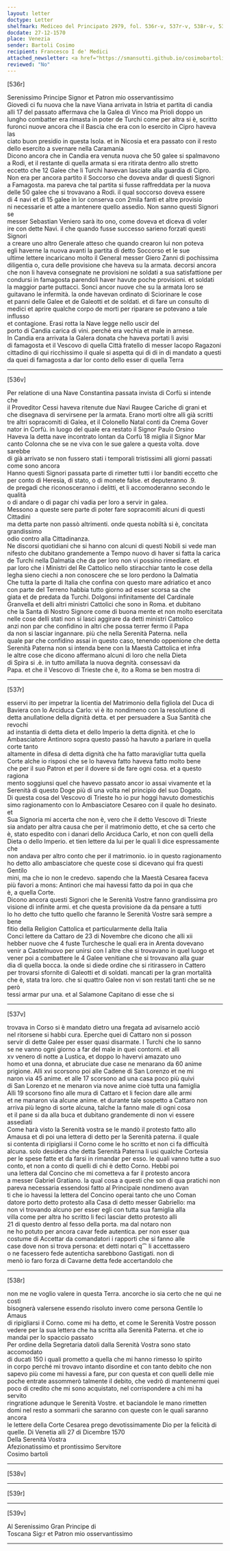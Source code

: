 ```yaml
---
layout: letter
doctype: Letter
shelfmark: Mediceo del Principato 2979, fol. 536r-v, 537r-v, 538r-v, 539r-v
docdate: 27-12-1570
place: Venezia
sender: Bartoli Cosimo
recipient: Francesco I de' Medici
attached_newsletter: <a href="https://smansutti.github.io/cosimobartoli/texts/3080_223/">3080_223</a>
reviewed: "No"
---
```


[536r]  
  
  
Serenissimo Principe Signor et Patron mio osservantissimo  
Giovedi ci fu nuova che la nave Viana arrivata in Istria et partita di candia  
alli 17 del passato affermava che la Galea di Vinco ma Prioli doppo un  
lungho combatter era rimasta in poter de Turchi come per altra si è, scritto  
furonci nuove ancora che il Bascia che era con lo esercito in Cipro haveva las  
ciato buon presidio in questa Isola. et in Nicosia et era passato con il resto  
dello esercito a svernare nella Caramania  
Dicono ancora che in Candia era venuta nuova che 50 galee si spalmavono  
a Rodi, et il restante di quella armata si era ritirata dentro allo stretto  
eccetto che 12 Galee che li Turchi havevan lasciate alla guardia di Cipro.  
Non era per ancora partito il Soccorso che doveva andar di questi Signori  
a Famagosta. ma pareva che tal partita si fusse raffreddata per la nuova  
delle 50 galee che si trovavano a Rodi. il qual soccorso doveva essere  
di 4 navi et di 15 galee in lor conserva con 2mila fanti et altre provisio  
ni necessarie et atte a mantenere quello assedio. Non sanno questi Signori se  
messer Sebastian Veniero sarà ito ono, come doveva et diceva di voler  
ire con dette Navi. il che quando fusse successo sarieno forzati questi Signori  
a creare uno altro Generale atteso che quando crearon lui non poteva  
egli haverne la nuova avanti la partita di detto Soccorso et le sue  
ultime lettere incaricano molto il General messer Giero Zanni di pochissima  
diligentia o, cura delle provisione che haveva su la armata. decorsi ancora  
che non li haveva consegnate ne provisioni ne soldati a sua satisfattione per  
condursi in famagosta parendoli haver havute poche provisioni. et soldati  
la maggior parte puttacci. Sonci ancor nuove che su la armata loro se  
guitavano le infermità. la onde havevan ordinato di Sciorinare le cose  
et panni delle Galee et de Galeotti et de soldati. et di fare un consulto di  
medici et aprire qualche corpo de morti per riparare se potevano a tale influsso  
et contagione. Erasi rotta la Nave legge nello uscir del  
porto di Candia carica di vini. perché era vechia et male in arnese.  
In Candia era arrivata la Galera donata che haveva portati li avisi  
di famagosta et il Vescovo di quella Città fratello di messer Iacopo Ragazoni  
cittadino di qui ricchissimo il quale si aspetta qui di di in di mandato a questi  
da quei di famagosta a dar lor conto dello esser di quella Terra  
  
---  

[536v]  
  
  
Per relatione di una Nave Constantina passata invista di Corfù si intende che  
il Proveditor Cessi haveva ritenute due Navi Raugee Cariche di grani et  
che disegnava di servirsene per la armata. Erano morti oltre alli già scritti  
tre altri sopracomiti di Galea, et il Colonello Natal conti da Crema Gover  
nator in Corfù. in luogo del quale era restato il Signor Paulo Orsino  
Haveva la detta nave incontrato lontan da Corfù 18 miglia il Signor Mar  
canto Colonna che se ne viva con le sue galere a questa volta. dove sarebbe  
di già arrivato se non fussero stati i temporali tristissimi alli giorni passati  
come sono ancora  
Hanno questi Signori passata parte di rimetter tutti i lor banditi eccetto che  
per conto di Heresia, di stato, o di monete false. et deputeranno .9.  
de pregadi che riconosceranno i delitti, et li accomoderanno secondo le qualità  
o di andare o di pagar chi vadia per loro a servir in galea.  
Messono a queste sere parte di poter fare sopracomiti alcuni di questi Cittadini  
ma detta parte non passò altrimenti. onde questa nobiltà si è, concitata grandissimo  
odio contro alla Cittadinanza.  
Ne discorsi quotidiani che si hanno con alcuni di questi Nobili si vede man  
nifesto che dubitano grandemente a Tempo nuovo di haver si fatta la carica  
de Turchi nella Dalmatia che da per loro non vi possino rimediare. et  
par loro che i Ministri del Re Cattolico nello stiracchiar tanto le cose della  
legha sieno ciechi a non conoscere che se loro perdono la Dalmatia  
Che tutta la parte di Italia che confina con questo mare adriatico et anco  
con parte del Terreno habbia tutto giorno ad esser scorsa sa che  
giata et de predata da Turchi. Dolgonsi infinitamente del Cardinale  
Granvella et delli altri ministri Cattolici che sono in Roma. et dubitano  
che la Santa di Nostro Signore come di buona mente et non molto esercitata  
nelle cose delli stati non si lasci aggirare da detti ministri Cattolico  
anzi non par che confidino in altri che possa terrer fermo il Papa  
da non si lasciar ingannare. più che nella Serenità Paterna. nella  
quale par che confidino assai in questo caso, tenendo oppenione che detta  
Serenità Paterna non si intenda bene con la Maestà Cattolica et infra  
le altre cose che dicono affermano alcuni di loro che nella Dieta  
di Spira si .è. in tutto amillata la nuova degnità. consessavi da  
Papa. et che il Vescovo di Trieste che è, ito a Roma se ben mostra di  
  
---  

[537r]  
  
  
esservi ito per impetrar la licentia del Matrimonio della figliola del Duca di  
Baviera con lo Arciduca Carlo: vi è ito nondimeno con la resolutione di  
detta anullatione della dignità detta. et per persuadere a Sua Santità che revochi  
ad instantia di detta dieta et dello Imperio la detta dignità. et che lo  
Ambasciatore Antinoro sopra questo passò ha havuto a parlare in quella corte tanto  
altamente in difesa di detta dignità che ha fatto maravigliar tutta quella  
Corte alche io risposi che se lo haveva fatto haveva fatto molto bene  
che per il suo Patron et per il dovere si de fare ogni cosa. et a questo ragiona  
mento soggiunsi quel che havevo passato ancor io assai vivamente et la  
Serenità di questo Doge più di una volta nel principio del suo Dogato.  
Di questa cosa del Vescovo di Trieste ho io pur hoggi havuto domestichis  
simo ragionamento con lo Ambasciatore Cesareo con il quale ho desinato. et  
Sua Signoria mi accerta che non è, vero che il detto Vescovo di Trieste  
sia andato per altra causa che per il matrimonio detto, et che sa certo che  
è, stato espedito con i danari dello Arciduca Carlo, et non con quelli della  
Dieta o dello Imperio. et tien lettere da lui per le quali li dice espressamente che  
non andava per altro conto che per il matrimonio. io in questo ragionamento  
ho detto allo ambasciatore che queste cose si dicevano qui fra questi Gentilo  
mini, ma che io non le credevo. sapendo che la Maestà Cesarea faceva  
più favori a mons: Antinori che mai havessi fatto da poi in qua che  
è, a quella Corte.  
Dicono ancora questi Signori che le Serenità Vostre fanno grandissima pro  
visione di infinite armi. et che questa provisione da da pensare a tutti  
Io ho detto che tutto quello che faranno le Serenità Vostre sarà sempre a bene  
fitio della Religion Cattolica et particularmente della Italia  
Conci lettere da Cattaro de 23 di Novembre che dicono che alli xii  
hebber nuove che 4 fuste Turchesche le quali era in Arenta dovevano  
venir a Castelnuovo per unirsi con l altre che si trovavano in quel luogo et  
vener poi a combattere le 4 Galee venitiane che si trovavano alla guar  
dia di quella bocca. la onde si diede ordine che si ritirassero in Cattero  
per trovarsi sfornite di Galeotti et di soldati. mancati per la gran mortalità  
che è, stata tra loro. che si quattro Galee non vi son restati tanti che se ne però  
tessi armar pur una. et al Salamone Capitano di esse che si  
  
---  

[537v]  
  
  
trovava in Corso si è mandato dietro una fregata ad avisarnelo acciò  
nel ritorsene si habbi cura. Eperche quei di Cattaro non si posson  
servir di dette Galee per esser quasi disarmate. I Turchi che lo sanno  
se ne vanno ogni giorno a far del male in quei contorni. et alli  
xv venero di notte a Lustica, et doppo lo havervi amazato uno  
homo et una donna, et abruciate due case ne menarano da 60 anime  
prigione. Alli xvi scorsono poi alle Cadene di San Lorenzo et ne mi  
naron via 45 anime. et alle 17 scorsono ad una casa poco più quivi  
di San Lorenzo et ne menaron via nove anime cioè tutta una famiglia  
Alli 19 scorsono fino alle mura di Cattaro et li fecion dare alle armi  
et ne manaron via alcune anime. et durante tale sospetto a Cattaro non  
arriva più legno di sorte alcuna, talche la fanno male di ogni cosa  
et il pane si da alla buca et dubitano grandemente di non vi essere  
assediati  
Come harà visto la Serenità vostra se le mandò il protesto fatto allo  
Amausa et di poi una lettera di detto per la Serenità paterna. il quale  
si contenta di ripigliarsi il Corno come le ho scritto et non ci fa difficultà  
alcuna. solo desidera che detta Serenità Paterna li usi qualche Cortesia  
per le spese fatte et da farsi in rimandar per esso. le quali vanno tutte a suo  
conto, et non a conto di quelli di chi è detto Corno. Hebbi poi  
una lettera dal Concino che mi cometteva a far il protesto ancora  
a messer Gabriel Gratiano. la qual cosa a questi che son di qua pratichi non  
pareva necessaria essendosi fatto al Principale nondimeno avan  
ti che io havessi la lettera del Concino operai tanto che uno Coman  
datore porto detto protesto alla Casa di detto messer Gabriello: ma  
non vi trovando alcuno per esser egli con tutta sua famiglia alla  
villa come per altra ho scritto li feci lasciar detto protesto alli  
21 di questo dentro al fesso della porta. ma dal notaro non  
ne ho potuto per ancora cavar fede autentica. per non esser qua  
costume di Accettar da comandatori i rapporti che si fanno alle  
case dove non si trova persona: et detti notari q⁀ li accettassero  
o ne facessero fede autenticha sarebbono Gastigati. non di  
menò io faro forza di Cavarne detta fede accertandolo che  
  
---  

[538r]  
  
  
non me ne voglio valere in questa Terra. ancorche io sia certo che ne qui ne costì  
bisognerà valersene essendo risoluto invero come persona Gentile lo Amaus  
di ripigliarsi il Corno. come mi ha detto, et come le Serenità Vostre posson  
vedere per la sua lettera che ha scritta alla Serenità Paterna. et che io  
mandai per lo spaccio passato  
Per ordine della Segretaria datoli dalla Serenità Vostra sono stato accomodato  
di ducati 150 i quali prometto a quella che mi hanno rimesso lo spirito  
in corpo perché mi trovavo intanto disordine et con tanto debito che non  
sapevo più come mi havessi a fare, pur con questa et con quelli delle mie  
poche entrate assommerò talmente il debito, che vedrò di mantenermi quei  
poco di credito che mi sono acquistato, nel corrispondere a chi mi ha servito  
ringratione adunque le Serenità Vostre. et baciandole le mano rimetten  
domi nel resto a sommarii che saranno con queste con le quali saranno ancora  
le lettere della Corte Cesarea prego devotissimamente Dio per la felicità di  
quelle. Di Venetia alli 27 di Dicembre 1570  
Della Serenità Vostra  
Afezionatissimo et prontissimo Servitore  
Cosimo bartoli  
  
---  

[538v]  
  
  
  
---  

[539r]  
  
  
  
---  

[539v]  
  
  
Al Serenissimo Gran Principe di  
Toscana Sig:r et Patron mio osservantissimo  
  
---  

